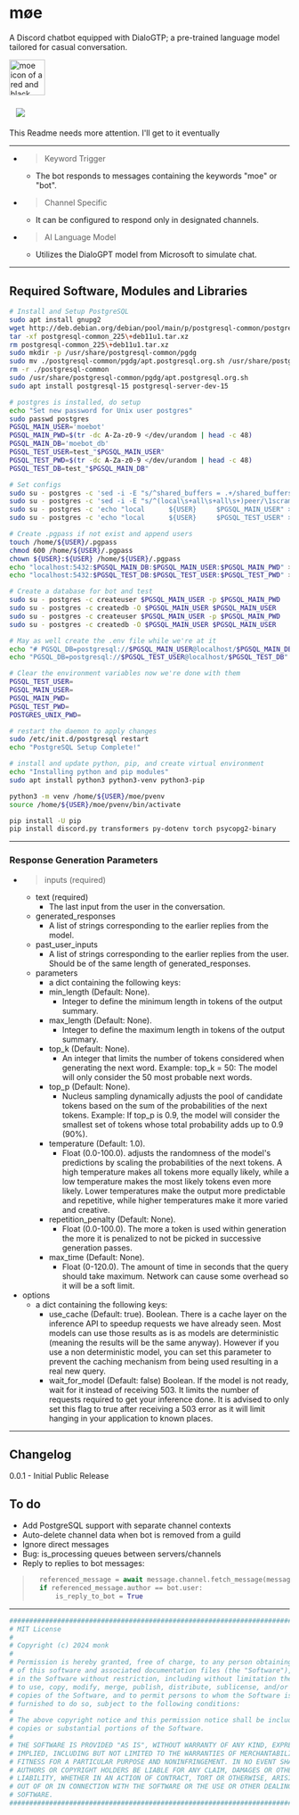 # møe

A Discord chatbot equipped with DialoGTP; a pre-trained language model tailored for casual conversation.

<img decoding="async" loading="lazy" alt="moe icon of a red and black checkered diamond" src="https://raw.githubusercontent.com/monk-afk/SquareOne/main/images/moe_bot/rgb_32b_floatpt/squareone_moe_icon_1280px.png" width="64"/>

### &nbsp;&nbsp;&nbsp;[![](https://dcbadge.limes.pink/api/server/pE4Tu3cf23)](https://discord.gg/pE4Tu3cf23)

This Readme needs more attention. I'll get to it eventually
___

- > Keyword Trigger
  - The bot responds to messages containing the keywords "moe" or "bot".
- > Channel Specific
  - It can be configured to respond only in designated channels.
- > AI Language Model
  - Utilizes the DialoGPT model from Microsoft to simulate chat.

___

## Required Software, Modules and Libraries

```bash
# Install and Setup PostgreSQL
sudo apt install gnupg2
wget http://deb.debian.org/debian/pool/main/p/postgresql-common/postgresql-common_225+deb11u1.tar.xz
tar -xf postgresql-common_225\+deb11u1.tar.xz
rm postgresql-common_225\+deb11u1.tar.xz
sudo mkdir -p /usr/share/postgresql-common/pgdg
sudo mv ./postgresql-common/pgdg/apt.postgresql.org.sh /usr/share/postgresql-common/pgdg/
rm -r ./postgresql-common
sudo /usr/share/postgresql-common/pgdg/apt.postgresql.org.sh
sudo apt install postgresql-15 postgresql-server-dev-15

# postgres is installed, do setup
echo "Set new password for Unix user postgres"
sudo passwd postgres
PGSQL_MAIN_USER='moebot'
PGSQL_MAIN_PWD=$(tr -dc A-Za-z0-9 </dev/urandom | head -c 48)
PGSQL_MAIN_DB='moebot_db'
PGSQL_TEST_USER=test_"$PGSQL_MAIN_USER"
PGSQL_TEST_PWD=$(tr -dc A-Za-z0-9 </dev/urandom | head -c 48)
PGSQL_TEST_DB=test_"$PGSQL_MAIN_DB"

# Set configs
sudo su - postgres -c 'sed -i -E "s/^shared_buffers = .+/shared_buffers = 2048MB/" /etc/postgresql/15/main/postgresql.conf'
sudo su - postgres -c 'sed -i -E "s/^(local\s+all\s+all\s+)peer/\1scram-sha-256/" /etc/postgresql/15/main/pg_hba.conf'
sudo su - postgres -c 'echo "local		${USER}		$PGSQL_MAIN_USER" >> /etc/postgresql/15/main/pg_ident.conf'
sudo su - postgres -c 'echo "local		${USER}		$PGSQL_TEST_USER" >> /etc/postgresql/15/main/pg_ident.conf'

# Create .pgpass if not exist and append users
touch /home/${USER}/.pgpass
chmod 600 /home/${USER}/.pgpass
chown ${USER}:${USER} /home/${USER}/.pgpass
echo "localhost:5432:$PGSQL_MAIN_DB:$PGSQL_MAIN_USER:$PGSQL_MAIN_PWD" >> /home/${USER}/.pgpass
echo "localhost:5432:$PGSQL_TEST_DB:$PGSQL_TEST_USER:$PGSQL_TEST_PWD" >> /home/${USER}/.pgpass

# Create a database for bot and test
sudo su - postgres -c createuser $PGSQL_MAIN_USER -p $PGSQL_MAIN_PWD
sudo su - postgres -c createdb -O $PGSQL_MAIN_USER $PGSQL_MAIN_USER
sudo su - postgres -c createuser $PGSQL_MAIN_USER -p $PGSQL_MAIN_PWD
sudo su - postgres -c createdb -O $PGSQL_MAIN_USER $PGSQL_MAIN_USER

# May as well create the .env file while we're at it
echo "# PGSQL_DB=postgresql://$PGSQL_MAIN_USER@localhost/$PGSQL_MAIN_DB" >> /home/${USER}/moe/.env
echo "PGSQL_DB=postgresql://$PGSQL_TEST_USER@localhost/$PGSQL_TEST_DB" >> /home/${USER}/moe/.env

# Clear the environment variables now we're done with them
PGSQL_TEST_USER=
PGSQL_MAIN_USER=
PGSQL_MAIN_PWD=
PGSQL_TEST_PWD=
POSTGRES_UNIX_PWD=

# restart the daemon to apply changes
sudo /etc/init.d/postgresql restart
echo "PostgreSQL Setup Complete!"

# install and update python, pip, and create virtual environment
echo "Installing python and pip modules"
sudo apt install python3 python3-venv python3-pip

python3 -m venv /home/${USER}/moe/pvenv
source /home/${USER}/moe/pvenv/bin/activate

pip install -U pip
pip install discord.py transformers py-dotenv torch psycopg2-binary
```
___

### Response Generation Parameters

- > inputs (required)
  - text (required)
    - The last input from the user in the conversation.
  - generated_responses
    - A list of strings corresponding to the earlier replies from the model.
  - past_user_inputs
    - A list of strings corresponding to the earlier replies from the user. Should be of the same length of generated_responses.
  - parameters
    - a dict containing the following keys:
    - min_length (Default: None).
      - Integer to define the minimum length in tokens of the output summary.
    - max_length (Default: None).
      - Integer to define the maximum length in tokens of the output summary.
    - top_k (Default: None).
      - An integer that limits the number of tokens considered when generating the next word. Example: top_k = 50: The model will only consider the 50 most probable next words.
    - top_p (Default: None).
      - Nucleus sampling dynamically adjusts the pool of candidate tokens based on the sum of the probabilities of the next tokens. Example: If top_p is 0.9, the model will consider the smallest set of tokens whose total probability adds up to 0.9 (90%).
    - temperature (Default: 1.0).
      - Float (0.0-100.0). adjusts the randomness of the model's predictions by scaling the probabilities of the next tokens. A high temperature makes all tokens more equally likely, while a low temperature makes the most likely tokens even more likely. Lower temperatures make the output more predictable and repetitive, while higher temperatures make it more varied and creative.
    - repetition_penalty (Default: None).
      - Float (0.0-100.0). The more a token is used within generation the more it is penalized to not be picked in successive generation passes.
    - max_time (Default: None).
      - Float (0-120.0). The amount of time in seconds that the query should take maximum. Network can cause some overhead so it will be a soft limit.
- options
  - a dict containing the following keys:
    - use_cache (Default: true). Boolean. There is a cache layer on the inference API to speedup requests we have already seen. Most models can use those results as is as models are deterministic (meaning the results will be the same anyway). However if you use a non deterministic model, you can set this parameter to prevent the caching mechanism from being used resulting in a real new query.
    - wait_for_model (Default: false) Boolean. If the model is not ready, wait for it instead of receiving 503. It limits the number of requests required to get your inference done. It is advised to only set this flag to true after receiving a 503 error as it will limit hanging in your application to known places.

___

## Changelog

0.0.1 - Initial Public Release

## To do
 - Add PostgreSQL support with separate channel contexts
 - Auto-delete channel data when bot is removed from a guild
 - Ignore direct messages
 - Bug: is_processing queues between servers/channels
 - Reply to replies to bot messages:
> ```py
>   referenced_message = await message.channel.fetch_message(message.reference.message_id)
>   if referenced_message.author == bot.user:
>       is_reply_to_bot = True
> ```
___

```py
####################################################################################
# MIT License                                                                      #
#                                                                                  #
# Copyright (c) 2024 monk                                                          #
#                                                                                  #
# Permission is hereby granted, free of charge, to any person obtaining a copy     #
# of this software and associated documentation files (the "Software"), to deal    #
# in the Software without restriction, including without limitation the rights     #
# to use, copy, modify, merge, publish, distribute, sublicense, and/or sell        #
# copies of the Software, and to permit persons to whom the Software is            #
# furnished to do so, subject to the following conditions:                         #
#                                                                                  #
# The above copyright notice and this permission notice shall be included in all   #
# copies or substantial portions of the Software.                                  #
#                                                                                  #
# THE SOFTWARE IS PROVIDED "AS IS", WITHOUT WARRANTY OF ANY KIND, EXPRESS OR       #
# IMPLIED, INCLUDING BUT NOT LIMITED TO THE WARRANTIES OF MERCHANTABILITY,         #
# FITNESS FOR A PARTICULAR PURPOSE AND NONINFRINGEMENT. IN NO EVENT SHALL THE      #
# AUTHORS OR COPYRIGHT HOLDERS BE LIABLE FOR ANY CLAIM, DAMAGES OR OTHER           #
# LIABILITY, WHETHER IN AN ACTION OF CONTRACT, TORT OR OTHERWISE, ARISING FROM,    #
# OUT OF OR IN CONNECTION WITH THE SOFTWARE OR THE USE OR OTHER DEALINGS IN THE    #
# SOFTWARE.                                                                        #
####################################################################################
```